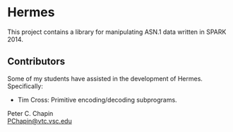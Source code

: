 
Hermes
======

This project contains a library for manipulating ASN.1 data written in SPARK 2014.

Contributors
------------

Some of my students have assisted in the development of Hermes. Specifically:

+ Tim Cross: Primitive encoding/decoding subprograms.

Peter C. Chapin  
PChapin@vtc.vsc.edu
